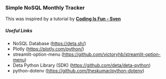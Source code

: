 ### **Simple NoSQL Monthly Tracker**

This was inspired by a tutorial by **[Coding Is Fun - Sven](https://www.youtube.com/c/CodingIsFun/)**

##### Useful Links
- NoSQL Database (https://deta.sh/)
- Plotly (https://plotly.com/python/)
- streamlit-option-menu
(https://github.com/victoryhb/streamlit-option-menu)
- Deta Python Library (SDK) (https://github.com/deta/deta-python)
- python-dotenv
(https://github.com/theskumar/python-dotenv)